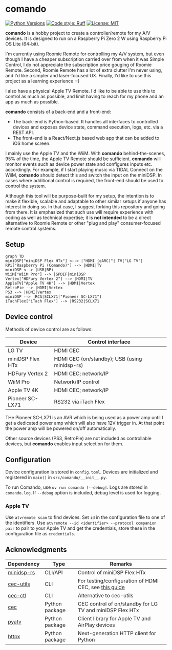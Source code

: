 # comando

[![Python Versions](https://img.shields.io/badge/python-3.12%20%7C%203.13-blue)](https://www.python.org)
[![Code style: Ruff](https://img.shields.io/badge/code%20style-ruff-000000.svg)](https://github.com/astral-sh/ruff)
[![License: MIT](https://img.shields.io/badge/License-MIT-yellow.svg)](https://opensource.org/licenses/MIT)

**comando** is a hobby project to create a controller/remote for my A/V devices. It is designed to run on a Raspberry Pi Zero 2 W using Raspberry Pi OS Lite (64-bit).

I'm currently using Roomie Remote for controlling my A/V system, but even though I have a cheaper subscription carried over from when it was Simple Control, I do not appreciate the subscription price gouging of Roomie Remote. Second, Roomie Remote has a lot of extra clutter I'm never using, and I'd like a simpler and laser-focused UX. Finally, I'd like to use this project as a learning experience :-)

I also have a physical Apple TV Remote. I'd like to be able to use this to control as much as possible, and limit having to reach for my phone and an app as much as possible.

**comando** consists of a back-end and a front-end:

- The back-end is Python-based. It handles all interfaces to controlled devices and exposes device state, command execution, logs, etc. via a REST API.
- The front-end is a React/Next.js based web app that can be added to iOS home screen.

I mainly use the Apple TV and the WiiM. With **comando** behind-the-scenes, 95% of the time, the Apple TV Remote should be sufficient. **comando** will monitor events such as device power state and configures inputs etc. accordingly. For example, if I start playing music via TIDAL Connect on the WiiM, **comando** should detect this and switch the input on the miniDSP. In cases where additional control is required, the front-end should be used to control the system.

Although this tool will be purpose-built for my setup, the intention is to make it flexible, scalable and adaptable to other similar setups if anyone has interest in doing so. In that case, I suggest forking this repository and going from there. It is emphasized that such use will require experience with coding as well as technical expertise; it is __not intended__ to be a direct alternative to Roomie Remote or other "plug and play" consumer-focused remote control systems.

## Setup

```mermaid
graph TD
miniDSP["miniDSP Flex HTx"] <--> |"HDMI (eARC)"| TV["LG TV"]
RPi["Raspberry Pi (Comando)"] --> |HDMI|TV
miniDSP <--> |USB|RPi
WiiM["WiiM Pro"] --> |SPDIF|miniDSP
Vertex["HDFury Vertex 2"] --> |HDMI|TV
AppleTV["Apple TV 4K"] --> |HDMI|Vertex
RetroPie --> |HDMI|Vertex
PS3 --> |HDMI|Vertex
miniDSP --> |RCA|SCLX71["Pioneer SC-LX71"]
iTachFlex["iTach Flex"] --> |RS232|SCLX71
```

## Device control

Methods of device control are as follows:

| Device | Control interface |
| ------ | ----------------- |
| LG TV  | HDMI CEC |
| miniDSP Flex HTx | HDMI CEC (on/standby); USB (using minidsp-rs) |
| HDFury Vertex 2 | HDMI CEC; network/IP |
| WiiM Pro | Network/IP control |
| Apple TV 4K | HDMI CEC; network/IP |
| Pioneer SC-LX71 | RS232 via iTach Flex |

THe Pioneer SC-LX71 is an AVR which is being used as a power amp until I get a dedicated power amp which will also have 12V trigger in. At that point the power amp will be powered on/off automatically.

Other source devices (PS3, RetroPie) are not included as controllable devices, but **comando** enables input selection for them.

## Configuration

Device configuration is stored in `config.toml`. Devices are initialized and registered in `main()` in `src/comando/__init__.py`.

To run Comando, use `uv run comando [--debug]`. Logs are stored in `comando.log`. If `--debug` option is included, debug level is used for logging.

### Apple TV

Use `atvremote scan` to find devices. Set `id` in the configuration file to one of the identifiers. Use `atvremote --id <identifier> --protocol companion pair` to pair to your Apple TV and get the credentials, store these in the configuration file as `credentials`.

## Acknowledgments

| Dependency | Type | Remarks |
| ---------- | ---- | ------- |
| [minidsp-rs](https://github.com/mrene/minidsp-rs) | CLI/API | Control of miniDSP Flex HTx |
| [cec-utils](https://manpages.debian.org/testing/cec-utils/cec-client.1.en.html) | CLI | For testing/configuration of HDMI CEC, see [this guide](https://pimylifeup.com/raspberrypi-hdmi-cec/) |
| [cec-ctl](https://manpages.debian.org/bookworm/v4l-utils/cec-ctl.1.en.html#help~21) | CLI | Alternative to cec-utils |
| [cec](https://github.com/trainman419/python-cec) | Python package | CEC control of on/standby for LG TV and miniDSP Flex HTx |
| [pyatv](https://pyatv.dev/) | Python package | Client library for Apple TV and AirPlay devices |
| [httpx](https://www.python-httpx.org/) | Python package | Next-generation HTTP client for Python |
